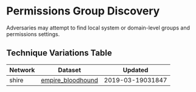 # Permissions Group Discovery

Adversaries may attempt to find local system or domain-level groups and permissions settings.

## Technique Variations Table

| Network | Dataset | Updated |
| ------- | ------- | ------- |
| shire | [empire_bloodhound](./empire_bloodhound.md) | 2019-03-19031847 |